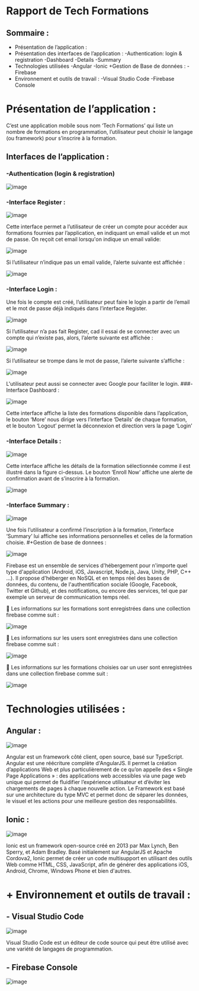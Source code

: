 # Rapport de Tech Formations
## Sommaire : 
+ Présentation de l’application :
+ Présentation des interfaces de l’application :
	-Authentication: login & registration
	-Dashboard
	-Details
	-Summary
+ Technologies utilisées
	-Angular
	-Ionic
+Gestion de Base de données : 
	-Firebase
+ Environnement et outils de travail :
	-Visual Studio Code
	-Firebase Console
# Présentation de l’application :
C’est une application mobile sous nom ‘Tech Formations’ qui liste un nombre de formations en programmation, l’utilisateur peut choisir le langage (ou framework) pour s’inscrire à la formation. 
## Interfaces de l’application : 
### -Authentication (login & registration)

![image](https://user-images.githubusercontent.com/81646153/165180269-0a764f46-b8f0-4236-bfb6-adf5e1e38d1d.png)

### -Interface Register :

![image](https://user-images.githubusercontent.com/81646153/165181644-75dca688-aa5c-4314-8414-f9b6c9194180.png)

Cette interface permet a l’utilisateur de créer un compte pour accéder aux formations fournies par l’application, en indiquant un email valide et un mot de passe.
On reçoit cet email lorsqu'on indique un email valide:

![image](https://user-images.githubusercontent.com/81646153/165202810-37212163-dee1-4222-bc78-2a68581bdfad.png)

Si l’utilisateur n’indique pas un email valide, l’alerte suivante est affichée :

![image](https://user-images.githubusercontent.com/81646153/165181671-ecce4812-6eec-4737-8e3c-ec009c81cd82.png)

### -Interface Login :
Une fois le compte est créé, l’utilisateur peut faire le login a partir de l’email et le mot de passe déjà indiqués dans l’interface Register.

![image](https://user-images.githubusercontent.com/81646153/165181688-c5a07a67-8243-4b4f-8bd3-b0afcbe1b5a4.png)

Si l’utilisateur n’a pas fait Register, cad il essai de se connecter avec un compte qui n’existe pas, alors, l’alerte suivante est affichée :

![image](https://user-images.githubusercontent.com/81646153/165181705-d4e516d5-9753-4b77-becc-97332a5008b1.png)

Si l’utilisateur se trompe dans le mot de passe, l’alerte suivante s’affiche :

![image](https://user-images.githubusercontent.com/81646153/165181734-dc7fabaf-a573-4126-bd92-dc0b1fe845c6.png)

L'utilisateur peut aussi se connecter avec Google pour faciliter le login.
###-Interface Dashboard :

![image](https://user-images.githubusercontent.com/81646153/165181759-20bd3872-5baf-45de-b13c-4591c5fa04d7.png)

Cette interface affiche la liste des formations disponible dans l’application, le bouton ‘More’ nous dirige vers l’interface ‘Details’ de chaque formation, et le bouton ‘Logout’ permet la déconnexion et direction vers la page ‘Login’
### -Interface Details :

![image](https://user-images.githubusercontent.com/81646153/165181775-5527df3f-4c9d-4231-ac32-517c07939515.png)

Cette interface affiche les détails de la formation sélectionnée comme il est illustré dans la figure ci-dessus.
Le bouton ‘Enroll Now’ affiche une alerte de confirmation avant de s’inscrire à la formation.

![image](https://user-images.githubusercontent.com/81646153/165181788-de423142-175a-4e19-aac6-52b06393b3d1.png)

### -Interface Summary :

![image](https://user-images.githubusercontent.com/81646153/165181806-76f55f88-9c8a-4814-abbd-c4812f19b98d.png)

Une fois l’utilisateur a confirmé l’inscription à la formation, l’interface ‘Summary’ lui affiche ses informations personnelles et celles de la formation choisie.
#+Gestion de base de donnees :

![image](https://user-images.githubusercontent.com/81646153/165181817-340cecb2-63c9-4ab3-9dbe-d0340f08bf52.png)

Firebase est un ensemble de services d'hébergement pour n'importe quel type d'application (Android, iOS, Javascript, Node.js, Java, Unity, PHP, C++ ...). Il propose d'héberger en NoSQL et en temps réel des bases de données, du contenu, de l'authentification sociale (Google, Facebook, Twitter et Github), et des notifications, ou encore des services, tel que par exemple un serveur de communication temps réel. 

	Les informations sur les formations sont enregistrées dans une collection firebase comme suit :

![image](https://user-images.githubusercontent.com/81646153/165181849-069b17aa-16e5-426c-91e0-66820cfd443b.png)

	Les informations sur les users sont enregistrées dans une collection firebase comme suit :

![image](https://user-images.githubusercontent.com/81646153/165181861-d83eb650-692f-47b0-a1a0-d45a0cfce82a.png)

	Les informations sur les formations choisies oar un user sont enregistrées dans une collection firebase comme suit :

![image](https://user-images.githubusercontent.com/81646153/165202176-3b121368-2c87-4fe4-b516-9c9cc4777fe3.png)

# Technologies utilisées :
## 	Angular :

![image](https://user-images.githubusercontent.com/81646153/165181873-20e03727-2a5e-4db3-8b7d-2066ffdb89d6.png)

Angular est un framework côté client, open source, basé sur TypeScript. Angular est une réécriture complète d'AngularJS. Il permet la création d’applications Web et plus particulièrement de ce qu’on appelle des « Single Page Applications » : des applications web accessibles via une page web unique qui permet de fluidifier l’expérience utilisateur et d’éviter les chargements de pages à chaque nouvelle action. Le Framework est basé sur une architecture du type MVC et permet donc de séparer les données, le visuel et les actions pour une meilleure gestion des responsabilités.
## Ionic :

![image](https://user-images.githubusercontent.com/81646153/165181887-57740887-447a-4bcd-9e81-f5a860bf91bc.png)

Ionic est un framework open-source créé en 2013 par Max Lynch, Ben Sperry, et Adam Bradley. Basé initialement sur AngularJS et Apache Cordova2, Ionic permet de créer un code multisupport en utilisant des outils Web comme HTML, CSS, JavaScript, afin de générer des applications iOS, Android, Chrome, Windows Phone et bien d'autres.
# + Environnement et outils de travail :
## -	Visual Studio Code

![image](https://user-images.githubusercontent.com/81646153/165182050-22803f14-e0eb-4b91-8e92-f138c6ae009d.png)

Visual Studio Code est un éditeur de code source qui peut être utilisé avec une variété de langages de programmation.
## -	Firebase Console

![image](https://user-images.githubusercontent.com/81646153/165181906-886d1a07-0ed1-4085-b420-87ef13a52f42.png)
